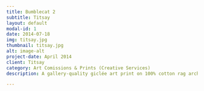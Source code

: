 ```yaml
---
title: Bumblecat 2
subtitle: Titsay
layout: default
modal-id: 1
date: 2014-07-18
img: titsay.jpg
thumbnail: titsay.jpg
alt: image-alt
project-date: April 2014
client: Titsay
category: Art Comissions & Prints (Creative Services)
description: A gallery-quality giclée art print on 100% cotton rag archival paper, printed with archival inks by Titsay. Her works can be categorized under creative services.

---
```

